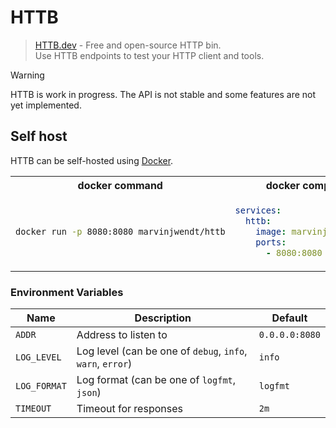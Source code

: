 # HTTB

> [HTTB.dev](https://httb.dev) - Free and open-source HTTP bin.  
> Use HTTB endpoints to test your HTTP client and tools.

> [!WARNING]
> HTTB is work in progress. The API is not stable and some features are not yet implemented.

## Self host

HTTB can be self-hosted using [Docker](https://docker.com).

<table>
<tr>
<th>docker command</th>
<th>docker compose</th>
</tr>
<tr>
<td>

```sh
docker run -p 8080:8080 marvinjwendt/httb
```

</td>
<td>

```yml
services:
  httb:
    image: marvinjwendt/httb
    ports:
      - 8080:8080
```

</td>
</tr>
</table>

### Environment Variables

| Name         | Description                                                | Default        |
|--------------|------------------------------------------------------------|----------------|
| `ADDR`       | Address to listen to                                       | `0.0.0.0:8080` |
| `LOG_LEVEL`  | Log level (can be one of `debug`, `info`, `warn`, `error`) | `info`         |
| `LOG_FORMAT` | Log format (can be one of `logfmt`, `json`)                | `logfmt`       |
| `TIMEOUT`    | Timeout for responses                                      | `2m`           |
